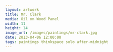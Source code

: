 ```yaml
---
layout: artwork
title: Mr. Clark
media: Oil on Wood Panel
width: 11
height: 14
image_url: /images/paintings/mr-clark.jpg
date: 2013-04-06 12:00:00
tags: paintings thinkspace solo after-midnight
---
```

